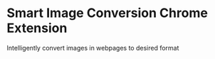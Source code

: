 # Smart Image Conversion Chrome Extension
Intelligently convert images in webpages to desired format
